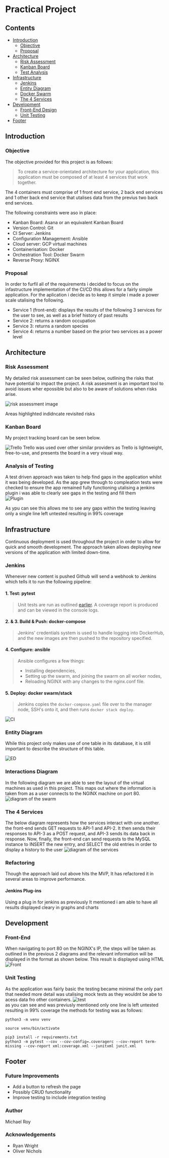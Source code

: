# Practical Project

## Contents
* [Introduction](#introduction) 
  * [Objective](#objective)
  * [Proposal](#proposal)
* [Architecture](#architecture)
  * [Risk Assessment](#risk-assessment)
  * [Kanban Board](#kanban-board)
  * [Test Analysis](#analysis-of-testing)
* [Infrastructure](#infrastructure)
  * [Jenkins](#jenkins)
  * [Entity Diagram](#entity-diagram)
  * [Docker Swarm](#interactions-diagram)
  * [The 4 Services](#the-4-services)
* [Development](#development)
  * [Front-End Design](#front-end)
  * [Unit Testing](#unit-testing)
* [Footer](#footer)

## Introduction
### Objective
The objective provided for this project is as follows:
> To create a service-orientated architecture for your application, this application must be composed of at least 4 services that work together.

The 4 containers must comprise of 1 front end service, 2 back end services and 1 other back end service that utalises data from the previus two back end services.

The following constraints were aso in place:
* Kanban Board: Asana or an equivalent Kanban Board
* Version Control: Git
* CI Server: Jenkins
* Configuration Management: Ansible
* Cloud server: GCP virtual machines
* Containerisation: Docker
* Orchestration Tool: Docker Swarm
* Reverse Proxy: NGINX

### Proposal
In order to furfil all of the requirements i decided to focus on the infastructure implementation of the CI/CD this allows for a fairly simple application. For the aplication i decide as to keep it simple i made a power scale utalising the following.
* Service 1 (front-end): displays the results of the following 3 services for the user to see, as well as a brief history of past results
* Service 2: returns a random occupation
* Service 3: returns a random species
* Service 4: returns a number based on the prior two services as a power level

## Architecture
### Risk Assessment
My detailed risk assessment can be seen below, outlining the risks that have potential to impact the project. A risk  assesment is an important tool to avoid issues wher epossible but also to be aware of solutions when risks arise.

![risk assessment image](images/RI.PNG)

Areas highlighted indidncate revisited risks

### Kanban Board
My project tracking board can be seen below. 

![Trello](images/Trello.PNG)
Trello was used over other similar providers as Trello is lightweight, free-to-use, and presents the board in a very visual way.

### Analysis of Testing
A test driven approach was taken to help find gaps in the application whilst it was being developed. As the app grew through to compleation tests were checked to ensure the app remained fully functioning 
utalising a jenkins plugin i was able to clearly see gaps in the testing and fill them  
![Plugin](images/test_analysis.PNG)

As ypu can see this allows me to see any gaps within the testing leaving only a single line left untested resulting in 99% coverage

## Infrastructure
Continuous deployment is used throughout the project in order to allow for quick and smooth development. The approach taken allows deploying new versions of the application with limited down-time.

### Jenkins
Whenever new content is pushed Github will send a webhook to Jenkins which tells it to run the following pipeline:

#### **1.** Test: pytest  
> Unit tests are run as outlined [earlier](#analysis-of-testing). A coverage report is produced and can be viewed in the console logs. 

#### **2.** & **3.** Build & Push: docker-compose  
> Jenkins' credentials system is used to handle logging into DockerHub, and the new images are then pushed to the repository specified.

#### **4.** Configure: ansible 
> Ansible configures a few things:
> * Installing dependencies,
> * Setting up the swarm, and joining the swarm on all worker nodes,
> * Reloading NGINX with any changes to the nginx.conf file.

#### **5.** Deploy: docker swarm/stack 
> Jenkins copies the `docker-compose.yaml` file over to the manager node, SSH's onto it, and then runs `docker stack deploy`.

![CI](images/ci.png)
### Entity Diagram
While this project only makes use of one table in its database, it is still important to describe the structure of this table.

![ED](images/entity_diagram.PNG)

### Interactions Diagram
In the following diagram we are able to see the layout of the virtual machines as used in this project. This maps out where the information is taken from as a user connects to the NGINX machine on port 80.
![diagram of the swarm](./images/lb.PNG)

### The 4 Services
The below diagram represents how the services interact with one another. 
the front-end sends GET requests to API-1 and API-2. It then sends their responses to API-3 as a POST request, and API-3 sends its data back in response. Now, finally, the front-end can send requests to the MySQL instance to INSERT the new entry, and SELECT the old entries in order to display a history to the user 
![diagram of the services](./images/serve.PNG)

### Refactoring
 Though the approach laid out above hits the MVP, It has refactored it in several areas to improve performance.

#### Jenkins Plug-ins 
Using a plug in for jenkins as previously lt mentioned i am able to have all results displayed cleary in graphs and charts 

## Development
### Front-End
When navigating to port 80 on the NGINX's IP, the steps will be taken as outlined in the previous 2 diagrams and the relevant information will be displayed in the format as shown below. This result is displayed using HTML
![Front](./images/app.PNG)

### Unit Testing
As the application was fairly basic the testing became minimal the only part that needed more detail was utalising mock tests as they wouldnt be abe to acess data fro other containers.
![test](./images/test.PNG)<br>
as you can see and was previusly mentioned only one line is left untested resulting in 99% coverage the methods for testing was as follows:

```sudo apt-get install python3-venv -y
python3 -m venv venv

source venv/bin/activate

pip3 install -r requirements.txt
python3 -m pytest --cov --cov-config=.coveragerc --cov-report term-missing --cov-report xml:coverage.xml --junitxml junit.xml

```
## Footer
### Future Improvements
* Add a button to refresh the page
* Possibly CRUD functionality
* Improve testing to include integration testing

### Author
Michael Roy
### Acknowledgements
* Ryan Wright
* Oliver Nichols
